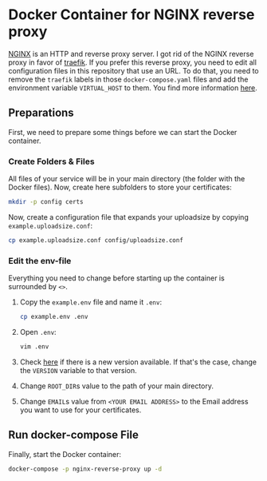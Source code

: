 # Docker Container for NGINX reverse proxy

[NGINX](https://nginx.org/en/) is an HTTP and reverse proxy server. I got rid of the NGINX reverse
proxy in favor of [traefik](https://gitlab.com/lazymedia/docker-configs/-/tree/master/traefik). If
you prefer this reverse proxy, you need to edit all configuration files in this repository that use
an URL. To do that, you need to remove the `traefik` labels in those `docker-compose.yaml` files and
add the environment variable `VIRTUAL_HOST` to them. You find more information
[here](https://hub.docker.com/r/jwilder/nginx-proxy).

## Preparations

First, we need to prepare some things before we can start the Docker container.

### Create Folders & Files

All files of your service will be in your main directory (the folder with the Docker files). Now,
create here subfolders to store your certificates:

``` bash
mkdir -p config certs
```

Now, create a configuration file that expands your uploadsize by copying `example.uploadsize.conf`:

``` bash
cp example.uploadsize.conf config/uploadsize.conf
```

### Edit the env-file

Everything you need to change before starting up the container is surrounded by `<>`.

1. Copy the `example.env` file and name it `.env`:

    ``` bash
    cp example.env .env
    ```

1. Open `.env`:

    ``` bash
    vim .env
    ```

1. Check [here](https://hub.docker.com/r/jwilder/nginx-proxy/tags?page=1&ordering=last_updated) if
    there is a new version available. If that's the case, change the `VERSION` variable to that
    version.

1. Change `ROOT_DIR`s value to the path of your main directory.

1. Change `EMAIL`s value from `<YOUR EMAIL ADDRESS>` to the Email address you want to use for your
    certificates.

## Run docker-compose File

Finally, start the Docker container:

``` bash
docker-compose -p nginx-reverse-proxy up -d
```
